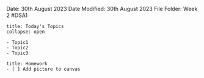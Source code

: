 Date: 30th August 2023
Date Modified: 30th August 2023
File Folder: Week 2
#DSA1

```ad-abstract
title: Today's Topics
collapse: open

- Topic1
- Topic2
- Topic3

```

```ad-note
title: Homework
- [ ] Add picture to canvas
```

